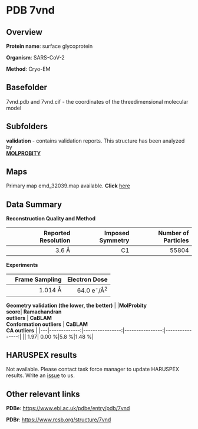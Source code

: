 # PDB 7vnd

## Overview

**Protein name**: surface glycoprotein

**Organism**: SARS-CoV-2

**Method**: Cryo-EM



## Basefolder

7vnd.pdb and 7vnd.cif - the coordinates of the threedimensional molecular model

## Subfolders





**validation** - contains validation reports. This structure has been analyzed by <br>  [**MOLPROBITY**](https://github.com/thorn-lab/coronavirus_structural_task_force/tree/master/pdb/surface_glycoprotein/SARS-CoV-2/7vnd/validation/molprobity)    



## Maps

Primary map emd_32039.map available. **Click** [here](http://ftp.wwpdb.org/pub/emdb/structures/EMD-32039/map/) 

## Data Summary
**Reconstruction Quality and Method**

|   | Reported Resolution | Imposed Symmetry | Number of Particles |
|---|-------------:|----------------:|--------------:|
|   |3.6 Å|C1|55804|

**Experiments**

|   | Frame Sampling | Electron Dose |
|---|-------------:|----------------:|
|   |1.014 Å|64.0 e<sup>-</sup>/Å<sup>2</sup>|

**Geometry validation (the lower, the better)**
|   |**MolProbity<br>score**| **Ramachandran<br>outliers** | **CaBLAM<br>Conformation outliers** | **CaBLAM<br>CA outliers** |
|---|-------------:|----------------:|----------------:|----------------:|
||  1.97|  0.00 %|5.8 %|1.48 %|

## HARUSPEX results

Not available. Please contact task force manager to update HARUSPEX results. Write an [issue](https://github.com/thorn-lab/coronavirus_structural_task_force/issues) to us.

## Other relevant links 
**PDBe**:  https://www.ebi.ac.uk/pdbe/entry/pdb/7vnd
 
**PDBr**: https://www.rcsb.org/structure/7vnd 
